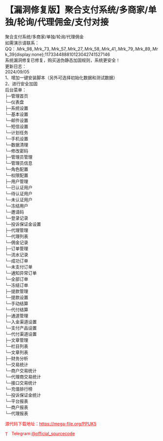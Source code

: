 # 【漏洞修复版】聚合支付系统/多商家/单独/轮询/代理佣金/支付对接

聚合支付系统/多商家/单独/轮询/代理佣金<br>如需演示请联系： QQ：.Mrk_98,.Mrk_73,.Mrk_57,.Mrk_27,.Mrk_58,.Mrk_41,.Mrk_79,.Mrk_89,.Mrk_39{display:none};117334488810123042741527146<br>系统漏洞修复已修复，购买送伪静态加固规则，系统更安全！<br>更新日志：<br>2024/09/05<br>1、增加一键安装脚本（另外可选择初始化数据和测试数据）<br>2、进行安全加固<br>后台菜单：<br>├─管理首页<br>└─仪表盘<br>├─系统设置<br>└─基本设置<br>└─邮件设置<br>└─短信设置<br>└─计划任务<br>└─手机设置<br>└─数据清理<br>└─修改密码<br>├─管理员管理<br>└─管理员信息<br>└─角色配置<br>└─权限配置<br>├─用户管理<br>└─已认证用户<br>└─待认证用户<br>└─未认证用户<br>└─冻结用户<br>└─邀请码<br>└─登录记录 <br>└─投诉保证金设置<br>├─代理管理<br>└─代理列表<br>└─佣金记录<br>├─订单管理<br>└─流水记录<br>└─成功订单<br>└─未支付订单<br>└─通知异常订单<br>└─全部订单<br>└─冻结订单<br>├─提款管理<br>└─提款设置<br>└─手动结算<br>└─代付结算<br>├─通道管理<br>└─入金渠道设置<br>└─支付产品设置<br>└─代付渠道设置<br>├─文章管理<br>└─栏目列表<br>└─文章列表<br>├─财务分析<br>└─交易统计<br>└─商户交易统计<br>└─代理商交易统计<br>└─接口交易统计<br>└─充值排行榜<br>└─投诉保证金统计<br>└─平台报表<br>└─商户报表<br>└─代理报表<br>


<p style="color: red;">源代码下载地址：<a href="https://mega-file.org/PPUK5" style="color: red;">https://mega-file.org/PPUK5</a></p><p style="color: red;"><img src="https://cdn-icons-png.flaticon.com/512/2111/2111646.png" alt="Telegram Icon" style="width: 16px; vertical-align: middle; margin-right: 5px;">Telegram:<a href="https://t.me/official_sourcecode" style="color: red;">@official_sourcecode</a></p>